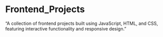 # Frontend_Projects
“A collection of frontend projects built using JavaScript, HTML, and CSS, featuring interactive functionality and responsive design.”
